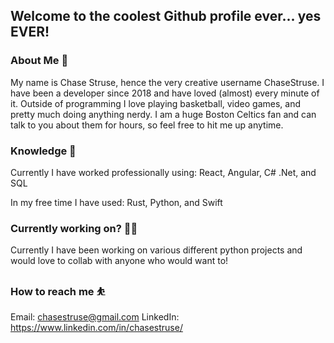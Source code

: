 ## Welcome to the coolest Github profile ever... yes EVER! 

### About Me 🥳

My name is Chase Struse, hence the very creative username ChaseStruse. I have been a developer since 2018 and have loved (almost) every minute of it. Outside of programming I love playing basketball, video games, and pretty much doing anything nerdy. I am a huge Boston Celtics fan and can talk to you about them for hours, so feel free to hit me up anytime. 

### Knowledge 🧠

Currently I have worked professionally using: React, Angular, C# .Net, and SQL

In my free time I have used: Rust, Python, and Swift

### Currently working on? 👷‍♂️

Currently I have been working on various different python projects and would love to collab with anyone who would want to! 

### How to reach me ⛹️
Email: chasestruse@gmail.com
LinkedIn: https://www.linkedin.com/in/chasestruse/

